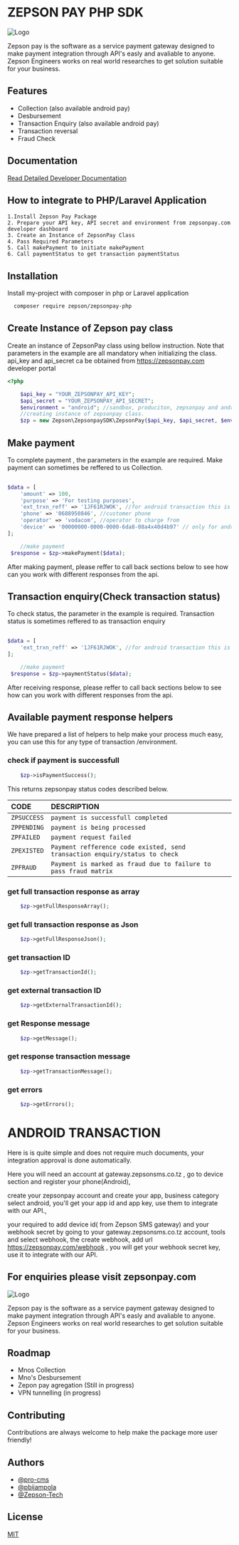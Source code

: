 
# ZEPSON PAY PHP SDK

![Logo](https://raw.githubusercontent.com/pro-cms/zepsonpay-php/master/flow.png)

Zepson pay is the software as a service payment gateway designed to make payment integration through API's easly and avaliable to anyone.
Zepson Engineers  works on real world researches to get solution suitable for your business.


## Features

- Collection (also available android pay)
- Desbursement
- Transaction Enquiry  (also available android pay)
- Transaction reversal
- Fraud Check



## Documentation

[Read Detailed Developer Documentation](https://zepsonpay.com/public/docs)


## How to integrate to PHP/Laravel Application
    1.Install Zepson Pay Package
    2. Prepare your API key, API secret and environment from zepsonpay.com developer dashboard
    3. Create an Instance of ZepsonPay Class
    4. Pass Required Parameters
    5. Call makePayment to initiate makePayment
    6. Call paymentStatus to get transaction paymentStatus

 



 


## Installation

Install my-project with composer in php or Laravel application

```bash
  composer require zepson/zepsonpay-php
```


## Create Instance of Zepson pay class
 
 Create an instance of ZepsonPay class using bellow instruction. Note that parameters in the example are all
 mandatory when initializing the class.
 api_key and api_secret ca be obtained from https://zepsonpay.com developer portal

```php
<?php 

    $api_key = "YOUR_ZEPSONPAY_API_KEY";
    $api_secret = "YOUR_ZEPSONPAY_API_SECRET";
    $environment = "android"; //sandbox, produciton, zepsonpay and android. currently support android (v1.0)
    //creating instance of zepsonpay class.
    $zp = new Zepson\ZepsonpaySDK\ZepsonPay($api_key, $api_secret, $environment);
```

## Make payment
 
To complete payment , the parameters in the example are required. Make payment can sometimes 
be reffered to us Collection.

```php
 
$data = [
    'amount' => 100,
    'purpose' => 'For testing purposes',
    'ext_trxn_reff' => '1JF61RJWOK', //for android transaction this is equal to operators transaction id received after payment
    'phone' => '0688950846', //customer phone
    'operator' => 'vodacom', //operator to charge from
    'device' => '00000000-0000-0000-6da8-08a4x40d4b97' // only for android transactions obtained after registering device in gateway.zepsonsms.co.tz
];

    //make payment
 $response = $zp->makePayment($data);
```
After making payment, please reffer to call back sections below to see how can you work with different
responses from the api.


## Transaction enquiry(Check transaction status)
 
To check status, the parameter  in the example is required. Transaction status is sometimes 
reffered to as transaction enquiry

```php
 
$data = [
    'ext_trxn_reff' => '1JF61RJWOK', //for android transaction this is equal to operators transaction id received after payment
];

    //make payment
 $response = $zp->paymentStatus($data);
```
After receiving response, please reffer to call back sections below to see how can you work with different
responses from the api.


## Available payment response helpers

 We have prepared a list of helpers to help make your process much easy, you can use this for 
 any type of transaction /environment.
 
### check if payment is successfull
```php 
    $zp->isPaymentSuccess();
```

This returns zepsonpay status codes described below.

| CODE | DESCRIPTION      
| :-------- | :------- |  
| `ZPSUCCESS`      | `payment is successfull completed` | 
| `ZPPENDING`      | `payment is being processed` | 
| `ZPFAILED`      | `payment request failed` | 
| `ZPEXISTED`      | `Payment refference code existed, send transaction enquiry/status to check` | 
| `ZPFRAUD`      | `Payment is marked as fraud due to failure to pass fraud matrix` | 


### get full transaction response as array
```php 
    $zp->getFullResponseArray();
```


### get full transaction response as Json
```php 
    $zp->getFullResponseJson();
```


### get   transaction ID
```php 
    $zp->getTransactionId();
```


### get external  transaction ID
```php 
    $zp->getExternalTransactionId();
```

### get   Response message
```php 
    $zp->getMessage();
```


### get response transaction message
```php 
    $zp->getTransactionMessage();
```



### get errors
```php 
    $zp->getErrors();
```

# ANDROID TRANSACTION 

Here is is quite simple and does not require much documents, your integration approval is done automatically.

Here you will need an account at gateway.zepsonsms.co.tz , go to device section and register your phone(Android),

create your zepsonpay account and create your app, business category select android, you'll get your app id and app key, use them to integrate with our API.,

your required to add device id( from Zepson SMS gateway) and your webhook secret by going to your gateway.zepsonsms.co.tz account, tools and select webhook, the create webhook, add url https://zepsonpay.com/webhook , you will get your webhook secret key, use it to integrate with our API.

## For enquiries please visit zepsonpay.com

![Logo](https://raw.githubusercontent.com/pro-cms/zepsonpay-php/master/logo.png)

Zepson pay is the software as a service payment gateway designed to make payment integration through API's easly and avaliable to anyone.
Zepson Engineers  works on real world researches to get solution suitable for your business.


## Roadmap

- Mnos Collection
- Mno's Desbursement
- Zepon pay agregation (Still in progress)
- VPN tunnelling (in progress)

## Contributing

Contributions are always welcome to help make the package more user friendly!
 

## Authors

- [@pro-cms](https://www.github.com/pro-cms)
- [@pbijampola](https://www.github.com/pbijampola)
- [@Zepson-Tech](https://www.github.com/Zepson-Tech)
## License

[MIT](https://choosealicense.com/licenses/mit/)



